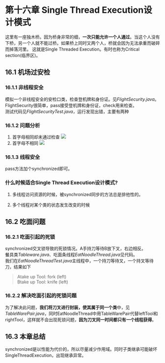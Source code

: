 # 第十六章 Single Thread Execution设计模式
这里有一座独木桥。因为桥身非常的细，**一次只能允许一个人通过**。当这个人没有下桥，另一个人就不能过桥。如果桥上同时又两个人，桥就会因为无法承重而破碎而掉落河里。 这就是Single Threaded Execution。有时也称为Critical section(临界区)。

## 16.1 机场过安检
### 16.1.1 非线程安全
模拟一个非线程安全的安检口类，检查登机牌和身份证。见*FlightSecurity.java*。  
FlightSecurity很简单，pass接受登机牌和身份证，check用来检查。  
测试代码见*FlightSecurityTest.java*，运行发现出错，主要有两种
### 16.1.2 问题分析
1. 首字母相同却未通过检查
![](https://i.postimg.cc/bNgnbL2Y/16-2.png)
2. 首字母不相同
![](https://i.postimg.cc/6pQvhRdr/16-3.png)

### 16.1.3 线程安全
pass方法加个synchronized即可。

### 什么时候适合Single Thread Execution设计模式?
1. 多线程访问资源的时候，被synchronized同步的方法总是排他性的。

2. 多个线程对某个类的状态发生改变的时候

## 16.2 吃面问题
### 16.2.1 吃面引起的死锁
synchronized交叉锁导致的死锁情况。A手持刀等待B放下叉，右边相反。  
餐具类*Tableware.java*、吃面条线程*EatNoodleThread.java*见代码。  
我们在*EatNoodleThreadTest.java*主线程中，一个持刀等待叉，一个持叉等待刀，结果如下 
> Atake up Tool: fork (left)  
> Btake up Tool: knife (left)

### 16.2.2 解决吃面引起的死锁问题
为了解决此问题，**我们将刀叉进行封装，使其属于同一个类**中，见 *TableWarePair.java*，同时EatNoodleThread中用TableWarePair代替leftTool和rightTool，这样就不会出现死锁问题，**因为刀叉同一时间都只有一个线程获得**。

## 16.3 本章总结
synchronized是以性能为代价的，所以尽量减少作用域。同时子类继承可能破坏SingleThreadExecution，出现继承异常。

